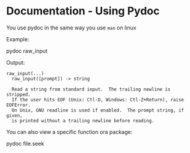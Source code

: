 # Documentation - Using Pydoc

You use pydoc in the same way you use `man` on linux

Example:

  pydoc raw_input

Output:

    raw_input(...)
      raw_input([prompt]) -> string
      
      Read a string from standard input.  The trailing newline is stripped.
      If the user hits EOF (Unix: Ctl-D, Windows: Ctl-Z+Return), raise EOFError.
      On Unix, GNU readline is used if enabled.  The prompt string, if given,
      is printed without a trailing newline before reading.

You can also view a specific function ora package:

  pydoc file.seek